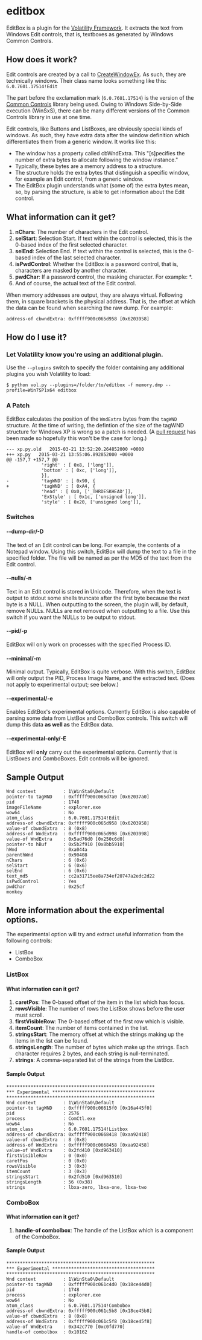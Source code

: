 # editbox
EditBox is a plugin for the [Volatility Framework](https://github.com/volatilityfoundation/volatility). It extracts the text from Windows Edit controls, that is, textboxes as generated by Windows Common Controls.

## How does it work?
Edit controls are created by a call to [CreateWindowEx](https://msdn.microsoft.com/en-us/library/windows/desktop/ms632680%28v=vs.85%29.aspx). As such, they are technically windows. Their class name looks something like this:
`6.0.7601.17514!Edit`

The part before the exclamation mark (`6.0.7601.17514`) is the version of the [Common Controls](http://msdn.microsoft.com/en-us/library/windows/desktop/bb775493%28v=vs.85%29.aspx) library being used. Owing to Windows Side-by-Side execution (WinSxS), there can be many different versions of the Common Controls library in use at one time.

Edit controls, like Buttons and ListBoxes, are obviously special kinds of windows. As such, they have extra data after the window definition which differentiates them from a generic window. It works like this:
* The window has a property called cbWndExtra. This "[s]pecifies the number of extra bytes to allocate following the window instance."
* Typically, these bytes are a memory address to a structure.
* The structure holds the extra bytes that distinguish a specific window, for example an Edit control, from a generic window.
* The EditBox plugin understands what (some of) the extra bytes mean, so, by parsing the structure, is able to get information about the Edit control.

## What information can it get?
1. **nChars**: The number of characters in the Edit control.
2. **selStart**: Selection Start. If text within the control is selected, this is the 0-based index of the first selected character.
3. **selEnd**: Selection End. If text within the control is selected, this is the 0-based index of the last selected character.
4. **isPwdControl**: Whether the EditBox is a password control, that is, characters are masked by another character.
5. **pwdChar**: If a password control, the masking character. For example: *.
6. And of course, the actual text of the Edit control.

When memory addresses are output, they are always virtual. Following them, in square brackets is the physical address. That is, the offset at which the data can be found when searching the raw dump. For example:

`address-of cbwndExtra: 0xfffff900c065d958 [0x6203958]`
## How do I use it?
### Let Volatility know you're using an additional plugin.
Use the `--plugins` switch to specify the folder containing any additional plugins you wish Volatility to load:
```
$ python vol.py --plugins=/folder/to/editbox -f memory.dmp --profile=Win7SP1x64 editbox
```
### A Patch
EditBox calculates the position of the `WndExtra` bytes from the `tagWND` structure. At the time of writing, the defintion of the size of the tagWND structure for Windows XP is wrong so a patch is needed. (A [pull request](https://github.com/volatilityfoundation/volatility/pull/185/commits) has been made so hopefully this won't be the case for long.)
```
--- xp.py.old	2015-03-21 13:52:20.264852000 +0000
+++ xp.py	2015-03-21 13:55:06.892852000 +0000
@@ -157,7 +157,7 @@
             'right' : [ 0x8, ['long']],
             'bottom' : [ 0xc, ['long']],
             }],
-            'tagWND' : [ 0x90, {
+            'tagWND' : [ 0xA4, {
             'head' : [ 0x0, ['_THRDESKHEAD']],
             'ExStyle' : [ 0x1c, ['unsigned long']],
             'style' : [ 0x20, ['unsigned long']],
```
### Switches
#### --dump-dir/-D
The text of an Edit control can be long. For example, the contents of a Notepad window. Using this switch, EditBox will dump the text to a file in the specified folder. The file will be named as per the MD5 of the text from the Edit control.
#### --nulls/-n
Text in an Edit control is stored in Unicode. Therefore, when the text is output to stdout some shells truncate after the first byte because the next byte is a NULL. When outputting to the screen, the plugin will, by default, remove NULLs. NULLs are not removed when outputting to a file. Use this switch if you want the NULLs to be output to stdout. 
#### --pid/-p
EditBox will only work on processes with the specified Process ID.
#### --minimal/-m
Minimal output. Typically, EditBox is quite verbose. With this switch, EditBox will only output the PID, Process Image Name, and the extracted text. (Does not apply to experimental output; see below.)
#### --experimental/-e
Enables EditBox's experimental options. Currently EditBox is also capable of parsing some data from ListBox and ComboBox controls. This switch will dump this data **as well as** the EditBox data.
#### --experimental-only/-E
EditBox will **only** carry out the experimental options. Currently that is ListBoxes and ComboBoxes. Edit controls will be ignored.

## Sample Output
```
Wnd context          : 1\WinSta0\Default
pointer-to tagWND    : 0xfffff900c065d7a0 [0x62037a0]
pid                  : 1748
imageFileName        : explorer.exe
wow64                : No
atom_class           : 6.0.7601.17514!Edit
address-of cbwndExtra: 0xfffff900c065d958 [0x6203958]
value-of cbwndExtra  : 8 (0x8)
address-of WndExtra  : 0xfffff900c065d998 [0x6203998]
value-of WndExtra    : 0x5ad76d0 [0x250c6d0]
pointer-to hBuf      : 0x5b2f910 [0x8bb5910]
hWnd                 : 0xa044a
parenthWnd           : 0x90408
nChars               : 6 (0x6)
selStart             : 6 (0x6)
selEnd               : 6 (0x6)
text_md5             : cc2a31715ee8a734ef20747a2edc2d22
isPwdControl         : Yes
pwdChar              : 0x25cf
monkey
```
## More information about the experimental options.
The experimental option will try and extract useful information from the following controls:
* ListBox
* ComboBox

### ListBox
#### What information can it get?
1. **caretPos**: The 0-based offset of the item in the list which has focus.
2. **rowsVisible**: The number of rows the ListBox shows before the user must scroll.
3. **firstVisibleRow**: The 0-based offset of the first row which is visible.
4. **itemCount**: The number of items contained in the list.
5. **stringsStart**: The memory offset at which the strings making up the items in the list can be found.
6. **stringsLength**: The number of bytes which make up the strings. Each character requires 2 bytes, and each string is null-terminated.
7. **strings**: A comma-separated list of the strings from the ListBox.

#### Sample Output
```
*******************************************************
*** Experimental **************************************
*******************************************************
Wnd context          : 1\WinSta0\Default
pointer-to tagWND    : 0xfffff900c06615f0 [0x16a445f0]
pid                  : 2576
process              : ComCtl.exe
wow64                : No
atom_class           : 6.0.7601.17514!Listbox
address-of cbwndExtra: 0xfffff900c0668418 [0xaa92418]
value-of cbwndExtra  : 8 (0x8)
address-of WndExtra  : 0xfffff900c0668458 [0xaa92458]
value-of WndExtra    : 0x2fd410 [0xd963410]
firstVisibleRow      : 0 (0x0)
caretPos             : 0 (0x0)
rowsVisible          : 3 (0x3)
itemCount            : 3 (0x3)
stringsStart         : 0x2fd510 [0xd963510]
stringsLength        : 56 (0x38)
strings              : lbxa-zero, lbxa-one, lbxa-two

```
### ComboBox
#### What information can it get?
1. **handle-of combolbox**: The handle of the ListBox which is a component of the ComboBox.

#### Sample Output
```
*******************************************************
*** Experimental **************************************
*******************************************************
Wnd context          : 1\WinSta0\Default
pointer-to tagWND    : 0xfffff900c061c4d0 [0x18ce44d0]
pid                  : 1748
process              : explorer.exe
wow64                : No
atom_class           : 6.0.7601.17514!Combobox
address-of cbwndExtra: 0xfffff900c061c5b8 [0x18ce45b8]
value-of cbwndExtra  : 8 (0x8)
address-of WndExtra  : 0xfffff900c061c5f8 [0x18ce45f8]
value-of WndExtra    : 0x342c770 [0xc0fd770]
handle-of combolbox  : 0x10162
```
